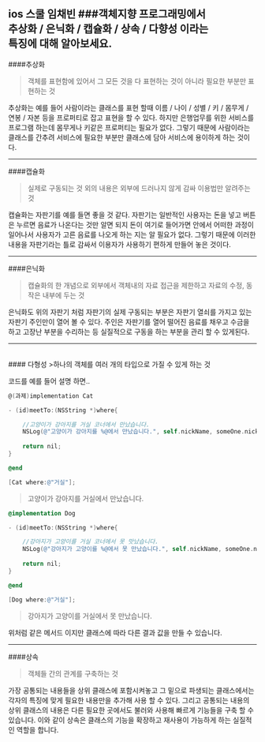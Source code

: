 ios 스쿨 임채빈
###객체지향 프로그래밍에서<br>추상화 / 은닉화 / 캡슐화 / 상속 / 다향성 이라는<br>특징에 대해 알아보세요.
---------

####추상화
>객체를 표현함에 있어서 그 모든 것을 다 표현하는 것이 아니라 필요한 부분만 표현하는 것

추상화는 예를 들어 사람이라는 클래스를 표현 할때 이름 / 나이 / 성별 / 키 / 몸무게 / 연봉 / 자본  등을 프로퍼티로 잡고 표현을 할 수 있다. 하지만 은행업무를 위한 서비스를 프로그램 하는데 몸무게나 키같은 프로퍼티는 필요가 없다.
그렇기 때문에 사람이라는 클래스를 간추려 서비스에 필요한 부분만 클래스에 담아 서비스에 용이하게 하는 것이다. 

--------

####캡슐화
>실제로 구동되는 것 외의 내용은 외부에 드러나지 않게 감싸 이용법만 알려주는 것

캡슐화는 자판기를 예를 들면 좋을 것 같다.
자판기는 일반적인 사용자는 돈을 넣고 버튼은 누르면 음료가 나온다는 것만 알면 되지 돈이 여기로 들어가면 안에서 어떠한 과정이 일어나서 사용자가 고른 음료를  나오게 하는 지는 알 필요가 없다. 그렇기 때문에 이러한 내용을 자판기라는 틀로 감싸서 이용자가 사용하기 편하게 만들어 놓은 것이다. 

--------

####은닉화
>캡슐화의 한 개념으로 외부에서 객체내의 자료 접근을 제한하고 자료의 수정, 동작은 내부에 두는 것

은닉화도 위의 자판기 처럼 자판기의 실제 구동되는 부분은 자판기 열쇠를 가지고 있는 자판기 주인만이 열어 볼 수 있다. 주인은 자판기를 열어 떨어진 음료를 채우고 수금을 하고 고장난 부분을 수리하는 등 실질적으로 구동을 하는 부분을 관리 할 수 있게된다.

--------
<br>
#### 다형성
>하나의 객체를 여러 개의 타입으로 가질 수 있게 하는 것

코드를 예를 들어 설명 하면..
``` objectivec
@(과제)implementation Cat

- (id)meetTo:(NSString *)where{

    //고양이가 강아지를 거실 코너에서 만났습니다.
    NSLog(@"고양이가 강아지를 %@에서 만났습니다.", self.nickName, someOne.nickName, where);
    
    return nil;
}

@end
```

``` objectivec
[Cat where:@"거실"];
```
>고양이가 강아지를 거실에서 만났습니다.
``` objectivec
@implementation Dog

- (id)meetTo:(NSString *)where{

    //강아지가 고양이를 거실 코너에서 못 맛났습니다.
    NSLog(@"강아지가 고양이를 %@에서 못 만났습니다.", self.nickName, someOne.nickName, where);
    
    return nil;
}

@end
```

``` objectivec
[Dog where:@"거실"];
```
>강아지가 고양이를 거실에서 못 만났습니다.

위처럼 같은 메서드 이지만 클래스에 따라 다른 결과 값을 만들 수 있습니다.

--------

####상속
>객체들 간의 관계를 구축하는 것

가장 공통되는 내용들을 상위 클래스에 포함시켜놓고 그 밑으로 파생되는 클래스에서는 각자의 특징에 맞게 필요한 내용만을 추가해 사용 할 수 있다. 그리고 공통되는 내용의 상위 클래스의 내용은 다른 필요한 곳에서도 불러와 사용해 빠르게 기능들을 구축 할 수 있습니다. 이와 같이 상속은 클래스의 기능을 확장하고 재사용이 가능하게 하는 실질적인 역할을 합니다.
